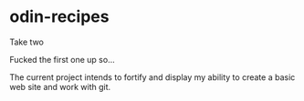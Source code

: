 # odin-recipes
Take two

Fucked the first one up so...

The current project intends to fortify and display my ability to create a basic web site and work with git.
